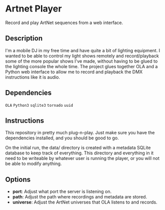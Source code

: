 # Artnet Player 
Record and play ArtNet sequences from a web interface. 

## Description 
I'm a mobile DJ in my free time and have quite a bit of lighting equipment.
I wanted to be able to control my light shows remotely and record/playback some
of the more popular shows I've made, without having to be glued to the  lighting
console the whole time. The project glues together OLA and a Python web interface
to allow me to record and playback the DMX instructions like it is audio. 
  
## Dependencies 
`OLA` 
`Python3` 
`sqlite3` 
`tornado` 
`uuid`

## Instructions
This repository in pretty much plug-n-play. Just make sure you have the 
dependencies installed, and you should be good to go. 

On the initial run, the data/ directory is created with a 
metadata SQLite database to keep track of everything. This directory and 
everything in it need to be writeable by whatever user is running the player,
or you will not be able to modify anything.

## Options
- **port**: Adjust what port the server is listening on.
- **path**: Adjust the path where recordings and metadata are stored.
- **universe**: Adjust the ArtNet universes that OLA listens to and records.

